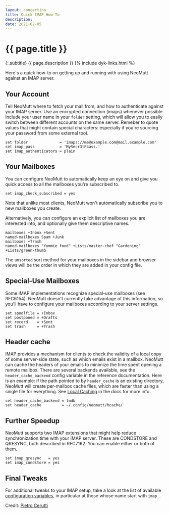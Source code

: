 ```yaml
---
layout: concertina
title: Quick IMAP How-To
description: 
date: 2021-02-05
---
```


# {{ page.title }}

{:.subtitle}
{{ page.description }}
{% include dyk-links.html %}

Here's a quick how-to on getting up and running with using NeoMutt against an
IMAP server.

## Your Account

Tell NeoMutt where to fetch your mail from, and how to authenticate against
your IMAP server. Use an encrypted connection (imaps) whenever possible.
Include your user name in your `folder` setting, which will allow you to easily
switch between different accounts on the same server. Remeber to quote values
that might contain special characters: especially if you're sourcing your
password from some external tool.

```
set folder              = 'imaps://me@example.com@mail.example.com'
set imap_pass           = 'MySecr3tP4ass.'
set imap_authenticators = plain
```

## Your Mailboxes

You can configure NeoMutt to automatically keep an eye on and give you quick
access to all the mailboxes you're subscribed to.

```
set imap_check_subscribed = yes
```

Note that unlike most clients, NeoMutt won't automatically subscribe you to new
mailboxes you create.

Alternatively, you can configure an explicit list of mailboxes you are
interested into, and optionally give them descriptive names.

```
mailboxes +Inbox +Sent
named-mailboxes Spam +Junk
mailboxes +Trash
named-mailboxes "Yummie food" +Lists/master-chef "Gardening" +Lists/green-thumb
```

The `unsorted` sort method for your mailboxes in the sidebar and browser views
will be the order in which they are added in your config file.

## Special-Use Mailboxes

Some IMAP implementations recognize special-use mailboxes (see RFC6154).
NeoMutt doesn't currently take advantage of this information, so you'll have to
configure your mailboxes according to your server settings.

```
set spoolfile = +Inbox
set postponed = +Drafts
set record    = +Sent
set trash     = +Trash
```

## Header cache

IMAP provides a mechanism for clients to check the validity of a local copy of
some server-side state, such as which emails exist in a mailbox. NeoMutt can
cache the headers of your emails to minimize the time spent opening a remote
mailbox. There are several backends available, see the `header_cache_backend`
config variable in the reference documentation. Here is an example: if the path
pointed to by `header_cache` is an existing directory, NeoMutt will create
per-mailbox cache files, which are faster than using a single file for
everything.
See [Local Caching](https://neomutt.org/guide/optionalfeatures.html#caching) in
the docs for more info.

```
set header_cache_backend = lmdb
set header_cache         = ~/.config/neomutt/hcache/
```

## Further Speedup

NeoMutt supports two IMAP extensions that might help reduce synchronization
time with your IMAP server. These are CONDSTORE and QRESYNC, both described in
RFC7162. You can enable either or both of them.

```
set imap_qresync   = yes
set imap_condstore = yes
```

## Final Tweaks

For additional tweaks to your IMAP setup, take a look at the list of available
[configuration variables](https://neomutt.org/guide/reference#variables), in
particular at those whose name start with `imap_`.

Credit: [Pietro Cerutti](https://github.com/gahr)
